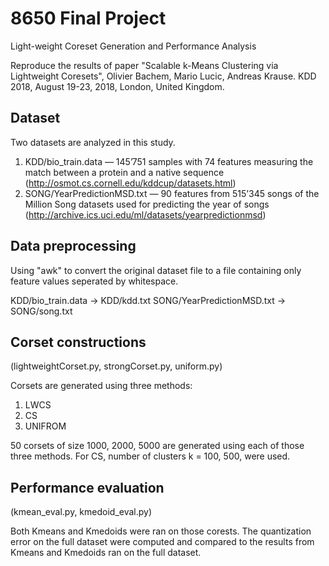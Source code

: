 # 8650 Final Project
Light-weight Coreset Generation and Performance Analysis

Reproduce the results of paper "Scalable k-Means Clustering via Lightweight Coresets", Olivier Bachem, Mario Lucic, Andreas Krause. KDD 2018, August 19-23, 2018, London, United Kingdom.

## Dataset

Two datasets are analyzed in this study.
1) KDD/bio\_train.data — 145’751 samples with 74 features measuring the match between a protein and a native sequence (http://osmot.cs.cornell.edu/kddcup/datasets.html)
2) SONG/YearPredictionMSD.txt — 90 features from 515’345 songs of the Million Song datasets used for predicting the year of songs (http://archive.ics.uci.edu/ml/datasets/yearpredictionmsd)

## Data preprocessing

Using "awk" to convert the original dataset file to a file containing only feature values seperated by whitespace.

KDD/bio\_train.data -> KDD/kdd.txt
SONG/YearPredictionMSD.txt -> SONG/song.txt

## Corset constructions
(lightweightCorset.py, strongCorset.py, uniform.py)

Corsets are generated using three methods:
1) LWCS 
2) CS
3) UNIFROM

50 corsets of size 1000, 2000, 5000 are generated using each of those three methods. For CS, number of clusters k = 100, 500, were used.

## Performance evaluation
(kmean\_eval.py, kmedoid\_eval.py)

Both Kmeans and Kmedoids were ran on those corests. The quantization error on the full dataset were computed and compared to the results from Kmeans and Kmedoids ran on the full dataset.
